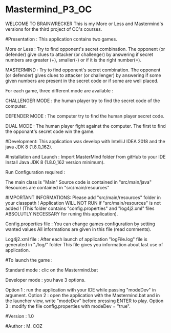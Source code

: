 # Mastermind_P3_OC

WELCOME TO BRAINWRECKER
This is my More or Less and Mastermind's versions for the third project of OC's courses.

#Presentation :
This application contains two games.

More or Less : Try to find opponent's secret combination. 
The opponent (or defender) give clues to attacker (or challenger) by answering if secret numbers are greater (+), smaller(-) or if it is the right number(=).

MASTERMIND : Try to find opponent's secret combination. 
The opponent (or defender) gives clues to attacker (or challenger) by answering if some given numbers are present in the secret code or if some are well placed.

For each game, three different mode are available :

CHALLENGER MODE : the human player try to find the secret code of the computer.

DEFENDER MODE : The computer try to find the human player secret code.

DUAL MODE : The human player fight against the computer. The first to find the opponant's secret code win the game.

#Development:
This application was develop with IntelliJ IDEA 2018 and the java JDK 8 (1.8.0_162).

#Installation and Launch :
Import MasterMind folder from gitHub to your IDE
Install Java JDK 8 (1.8.0_162 version minimum).

Run Configuration required :

The main class is "Main"
Source code is contained in "src/main/java"
Resources are contained in "src/main/resources"

#IMPORTANT INFORMATIONS:
Please add "src/main/resources" folder in your classpath ! 
Application WILL NOT RUN if "src/main/resources" is not added ! 
(This folder contains "config.properties" and "log4j2.xml" files ABSOLUTLY NECESSARY for runing this application).

Config.properties file : You can change games configuration by setting wanted values All informations are given in this file (read comments).

Log4j2.xml file : After each launch of application "logFile.log" file is generated in "./log/" folder This file gives you information about last use of application.

#To launch the game :

Standard mode : clic on the Mastermind.bat

Developer mode : you have 3 options.

Option 1 : run the application with your IDE while passing "modeDev" in argument.
Option 2 : open the application with the Mastermind.bat and in the launcher view, write "modeDev" before pressing ENTER to play.
Option 3 : modify the file config.properties with modeDev = "true".


#Version : 1.0

#Author : M. COZ